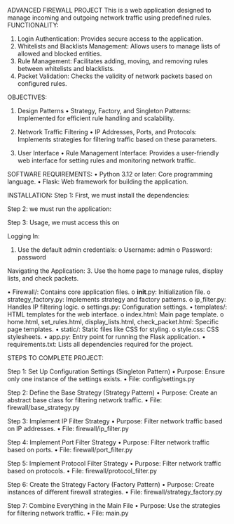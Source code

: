 ADVANCED FIREWALL PROJECT
This is a web application designed to manage incoming and outgoing network traffic using predefined rules.
FUNCTIONALITY:
1.	Login Authentication:
Provides secure access to the application.
2.	Whitelists and Blacklists Management:
Allows users to manage lists of allowed and blocked entities.
3.	Rule Management:
Facilitates adding, moving, and removing rules between whitelists and blacklists.
4.	Packet Validation:
Checks the validity of network packets based on configured rules.

OBJECTIVES:

1.	Design Patterns
•	Strategy, Factory, and Singleton Patterns: 
Implemented for efficient rule handling and scalability.

3.	Network Traffic Filtering
•	IP Addresses, Ports, and Protocols: 
Implements strategies for filtering traffic based on these parameters.

5.	User Interface
•	Rule Management Interface:
Provides a user-friendly web interface for setting rules and monitoring network traffic.

SOFTWARE REQUIREMENTS:
•	Python 3.12 or later: Core programming language.
•	Flask: Web framework for building the application.

INSTALLATION:
Step 1: First, we must install the dependencies:
 
Step 2: we must run the application:
 
Step 3: Usage, we must access this on 
 

Logging In:
1.	Use the default admin credentials:
o	Username: admin
o	Password: password

Navigating the Application:
3.	Use the home page to manage rules, display lists, and check packets.

•	Firewall/: Contains core application files.
o	__init__.py: Initialization file.
o	strategy_factory.py: Implements strategy and factory patterns.
o	ip_filter.py: Handles IP filtering logic.
o	settings.py: Configuration settings.
•	templates/: HTML templates for the web interface.
o	index.html: Main page template.
o	home.html, set_rules.html, display_lists.html, check_packet.html: Specific page templates.
•	static/: Static files like CSS for styling.
o	style.css: CSS stylesheets.
•	app.py: Entry point for running the Flask application.
•	requirements.txt: Lists all dependencies required for the project.

STEPS TO COMPLETE PROJECT:

Step 1: Set Up Configuration Settings (Singleton Pattern)
•	Purpose: Ensure only one instance of the settings exists.
•	File: config/settings.py

Step 2: Define the Base Strategy (Strategy Pattern)
•	Purpose: Create an abstract base class for filtering network traffic.
•	File: firewall/base_strategy.py

Step 3: Implement IP Filter Strategy
•	Purpose: Filter network traffic based on IP addresses.
•	File: firewall/ip_filter.py

Step 4: Implement Port Filter Strategy
•	Purpose: Filter network traffic based on ports.
•	File: firewall/port_filter.py

Step 5: Implement Protocol Filter Strategy
•	Purpose: Filter network traffic based on protocols.
•	File: firewall/protocol_filter.py

Step 6: Create the Strategy Factory (Factory Pattern)
•	Purpose: Create instances of different firewall strategies.
•	File: firewall/strategy_factory.py

Step 7: Combine Everything in the Main File
•	Purpose: Use the strategies for filtering network traffic.
•	File: main.py

